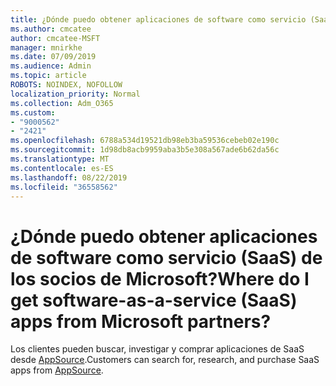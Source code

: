 ```yaml
---
title: ¿Dónde puedo obtener aplicaciones de software como servicio (SaaS)?
ms.author: cmcatee
author: cmcatee-MSFT
manager: mnirkhe
ms.date: 07/09/2019
ms.audience: Admin
ms.topic: article
ROBOTS: NOINDEX, NOFOLLOW
localization_priority: Normal
ms.collection: Adm_O365
ms.custom:
- "9000562"
- "2421"
ms.openlocfilehash: 6788a534d19521db98eb3ba59536cebeb02e190c
ms.sourcegitcommit: 1d98db8acb9959aba3b5e308a567ade6b62da56c
ms.translationtype: MT
ms.contentlocale: es-ES
ms.lasthandoff: 08/22/2019
ms.locfileid: "36558562"
---
```

# <a name="where-do-i-get-software-as-a-service-saas-apps-from-microsoft-partners"></a><span data-ttu-id="abb65-102">¿Dónde puedo obtener aplicaciones de software como servicio (SaaS) de los socios de Microsoft?</span><span class="sxs-lookup"><span data-stu-id="abb65-102">Where do I get software-as-a-service (SaaS) apps from Microsoft partners?</span></span>

<span data-ttu-id="abb65-103">Los clientes pueden buscar, investigar y comprar aplicaciones de SaaS desde [AppSource](http://www.appsource.com/).</span><span class="sxs-lookup"><span data-stu-id="abb65-103">Customers can search for, research, and purchase SaaS apps from [AppSource](http://www.appsource.com/).</span></span>